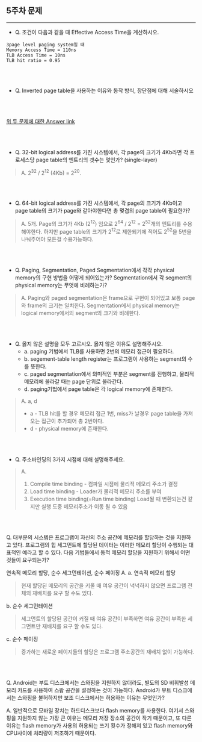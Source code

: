 ## 5주차 문제

---

- Q. 조건이 다음과 같을 때 Effective Access Time을 계산하시오.

```
3page level paging system일 때
Memory Access Time = 110ns
TLB Access Time = 10ns
TLB hit ratio = 0.95
```

<br><br>

- Q. Inverted page table을 사용하는 이유와 동작 방식, 장단점에 대해 서술하시오

<br><br>

[위 두 문제에 대한 Answer link](https://github.com/gashe-soo/OS-7week-KOCW/blob/main/week_5/Problem.md)

<br><br>

- Q. 32-bit logical address를 가진 시스템에서, 각 page의 크기가 4Kb라면 각 프로세스당 page table의 엔트리의 갯수는 몇인가? (single-layer)

> A. 2<sup>32</sup> / 2<sup>12</sup> (4Kb) = 2<sup>20</sup>.

<br><br>

- Q. 64-bit logical address를 가진 시스템에서, 각 page의 크기가 4Kb이고 page table의 크기가 page와 같아야한다면 총 몇겹의 page table이 필요한가?

> A. 5개. Page의 크기가 4Kb (2<sup>12</sup>) 임으로 2<sup>64</sup> / 2<sup>12</sup> = 2<sup>52</sup>개의 엔트리를 수용해야한다. 하지만 page table의 크기가 2<sup>12</sup>로 제한되기에 적어도 2<sup>52</sup>을 5번을 나눠주어야 모든걸 수용가능하다.

<br><br>

- Q. Paging, Segmentation, Paged Segmentation에서 각각 physical memory의 구현 방법을 어떻게 되어있는가? Segmentation에서 각 segment의 physical memory는 무엇에 비례하는가?

> A. Paging와 paged segmentation은 frame으로 구현이 되어있고 보통 page와 frame의 크기는 일치한다. Segmentation에서 physical memory는 logical memory에서의 segment의 크기와 비례한다.

<br><br>

- Q. 옳지 않은 설명을 모두 고르시오. 옳지 않은 이유도 설명해주시오.
    - a. paging 기법에서 TLB를 사용하면 2번의 메모리 접근이 필요하다.
    - b. segement-table length register는 프로그램이 사용하는 segment의 수를 뜻한다.
    - c. paged segmentation에서 의미적인 부분은 segment를 진행하고, 물리적 메모리에 올라갈 때는 page 단위로 올라간다.
    - d. paging기법에서 page table은 각 logical memory에 존재한다.

> A.  a, d
> - a - TLB hit를 할 경우 메모리 접근 1번, miss가 날경우 page table을 가져오는 접근이 추가되어 총 2번이다.
> - d - physical memory에 존재한다.

<br><br>

- Q. 주소바인딩의 3가지 시점에 대해 설명해주세요.

> A. 
> 1. Compile time binding - 컴파일 시점에 물리적 메모리 주소가 결정
> 2. Load time binding - Loader가 물리적 메모리 주소를 부여 
> 3. Execution time binding(=Run time binding)  Load될 때 변환되는건 같지만 실행 도중 메모리주소가 이동 될 수 있음

<br><br>

Q. 대부분의 시스템은 프로그램이 자신의 주소 공간에 메모리를 할당하는 것을 지원하고 있다. 프로그램의 힙 세그먼트에 할당된 데이터는 이러한 메모리 할당이 수행되는 대표적인 예라고 할 수 있다. 다음 기법들에서 동적 메모리 할당을 지원하기 위해서 어떤 것들이 요구되는가?

연속적 메모리 할당, 순수 세그먼테이션, 순수 페이징
A. a. 연속적 메모리 할당

> 현재 할당된 메모리의 공간을 키울 때 여유 공간이 넉넉하지 않으면 프로그램 전체의 재배치를 요구 할 수도 있다.

b. 순수 세그먼테이션

> 세그먼트의 할당된 공간이 커질 때 여유 공간이 부족하면 여유 공간이 부족한 세그먼트만 재배치를 요구 할 수도 있다.

c. 순수 페이징

> 증가하는 새로운 페이지들의 할당은 프로그램 주소공간의 재배치 없이 가능하다.

<br><br>

Q. Android는 부트 디스크에서는 스와핑을 지원하지 않더라도, 별도의 SD 비휘발성 메모리 카드를 사용하여 스왑 공간을 설정하는 것이 가능하다. Android가 부트 디스크에서는 스와핑을 불허하지만 보조 디스크에서는 허용하는 이유는 무엇인가?

A. 일반적으로 모바일 장치는 하드디스크보다 flash memory를 사용한다. 여기서 스와핑을 지원하지 않는 가장 큰 이유는 메모리 저장 장소의 공간이 작기 때문이고, 또 다른 이유는 flash memory가 사용의 허용되는 쓰기 횟수가 정해져 있고 flash memory와 CPU사이에 처리량이 저조하기 때문이다.
